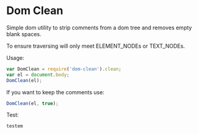 # Dom Clean

Simple dom utility to strip comments from a dom tree and removes empty blank spaces.

To ensure traversing will only meet ELEMENT_NODEs or TEXT_NODEs.

Usage:
```Javascript
var DomClean = require('dom-clean').clean;
var el = document.body;
DomClean(el);
```

If you want to keep the comments use:
```Javascript
DomClean(el, true);
```

Test:
```
testem
```
